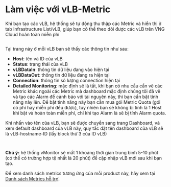 # Làm việc với vLB-Metric

Khi bạn tạo các vLB, hệ thống sẽ tự động thu thập các Metric và hiển thị ở tab Infrastructure List/vLB, giúp bạn có thể theo dõi được các vLB trên VNG Cloud hoàn toàn miễn phí

<figure><img src="http://docs.vngcloud.vn/download/attachments/59803659/image2022-9-4_10-59-46.png?version=1&#x26;modificationDate=1686542986000&#x26;api=v2" alt=""><figcaption></figcaption></figure>

Tại trang này ở mỗi vLB bạn sẽ thấy các thông tin như sau:

* **Host**: tên và ID của vLB&#x20;
* **Status**: trạng thái của vLB
* **vLBDataIn**: thông tin dữ liệu đang vào hiện tại
* **vLBDataOut**: thông tin dữ liệu đang ra hiện tại
* **Connection**: thông tin sô lượng connection hiện tại
* **Detailed Monitoring**: mặc định sẽ là tắt, khi bạn có nhu cầu cần vẽ các Metric khác ngoài các Metric mà dashboard mặc định chúng tôi đã vẽ và tạo các Alarm để cảnh báo với tài nguyên này, thì bạn cần bật tính năng này lên. Để bật tính năng này bạn cần mua gói Metric Quota (gói có phí hay miễn phí đều được), tuy nhiên bạn sẽ không bị tính là 1 Host khi bật và hoàn toàn miễn phí, chỉ khi tạo Alarm là sẽ bị tính Alarm quota.

&#x20;Khi nhấn vào tên của vLB, bạn sẽ được chuyển sang trang Dashboard, và xem default dashboard của vLB này, quy tắc đặt tên dashboard của vLB sẽ là vLB-hostname-ID (lấy block thứ 3 của ID vLB)

<figure><img src="http://docs.vngcloud.vn/download/attachments/59803659/image2022-9-4_11-1-54.png?version=1&#x26;modificationDate=1686542986000&#x26;api=v2" alt=""><figcaption></figcaption></figure>

<figure><img src="http://docs.vngcloud.vn/download/attachments/59803659/image2022-9-4_11-2-36.png?version=1&#x26;modificationDate=1686542986000&#x26;api=v2" alt=""><figcaption></figcaption></figure>

**Chú ý:** hệ thống vMonitor sẽ mất 1 khoảng thời gian trung bình 5-10 phút (có thể có trường hợp tệ nhất là 20 phút) để cập nhập vLB mới sau khi bạn tạo.

Để xem danh sách metrics tương ứng của mỗi product này, hãy xem tại [Danh sách Metrics hỗ trợ](http://docs.vngcloud.vn/pages/viewpage.action?pageId=59807097).
